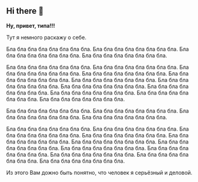 ## Hi there 👋

<!--
**VadimGoldfarb/VadimGoldfarb** is a ✨ _special_ ✨ repository because its `README.md` (this file) appears on your GitHub profile.

Here are some ideas to get you started:

- 🔭 I’m currently working on ...
- 🌱 I’m currently learning ...
- 👯 I’m looking to collaborate on ...
- 🤔 I’m looking for help with ...
- 💬 Ask me about ...
- 📫 How to reach me: ...
- 😄 Pronouns: ...
- ⚡ Fun fact: ...
-->
<p><b>Ну, привет, типа!!!</b></p>

<p>Тут я немного раскажу о себе.</p>
<p>Бла бла бла бла бла бла бла бла. Бла бла бла бла бла бла бла бла. Бла бла бла бла бла бла бла бла. Бла бла бла бла бла бла бла бла. </p>
<p>Бла бла бла бла бла бла бла бла. Бла бла бла бла бла бла бла бла. Бла бла бла бла бла бла бла бла. Бла бла бла бла бла бла бла бла. Бла бла бла бла бла бла бла бла. Бла бла бла бла бла бла бла бла. Бла бла бла бла бла бла бла бла. Бла бла бла бла бла бла бла бла. Бла бла бла бла бла бла бла бла. Бла бла бла бла бла бла бла бла. Бла бла бла бла бла бла бла бла. Бла бла бла бла бла бла бла бла. </p>
<p>Бла бла бла бла бла бла бла бла. Бла бла бла бла бла бла бла бла. Бла бла бла бла бла бла бла бла. Бла бла бла бла бла бла бла бла. </p>
<p>Бла бла бла бла бла бла бла бла. Бла бла бла бла бла бла бла бла. Бла бла бла бла бла бла бла бла. Бла бла бла бла бла бла бла бла. Бла бла бла бла бла бла бла бла. Бла бла бла бла бла бла бла бла. Бла бла бла бла бла бла бла бла. Бла бла бла бла бла бла бла бла. Бла бла бла бла бла бла бла бла. Бла бла бла бла бла бла бла бла. Бла бла бла бла бла бла бла бла. Бла бла бла бла бла бла бла бла. </p>
<p>Из этого Вам дожно быть понятно, что человек я серьёзный и деловой.</p>
